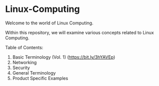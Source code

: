 # Linux-Computing
Welcome to the world of Linux Computing.

Within this repository, we will examine various concepts related to Linux Computing.

Table of Contents:
1) Basic Terminology (Vol. 1) (https://bit.ly/3hYAVEp)
2) Networking
3) Security
4) General Terminology
5) Product Specific Examples 
